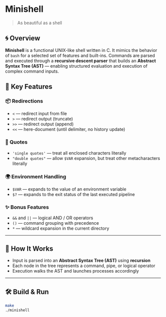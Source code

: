 # Minishell

> As beautiful as a shell

## 🌀 Overview

**Minishell** is a functional UNIX-like shell written in C. It mimics the behavior of `bash` for a selected set of features and built-ins.
Commands are parsed and executed through a **recursive descent parser** that builds an **Abstract Syntax Tree (AST)** — enabling structured evaluation and execution of complex command inputs.

## 🔑 Key Features

### 📦 Redirections
- `<` — redirect input from file
- `>` — redirect output (truncate)
- `>>` — redirect output (append)
- `<<` — here-document (until delimiter, no history update)

### 🧙 Quotes
- `'single quotes'` — treat all enclosed characters literally
- `"double quotes"` — allow `$VAR` expansion, but treat other metacharacters literally

### 🌍 Environment Handling
- `$VAR` — expands to the value of an environment variable
- `$?` — expands to the exit status of the last executed pipeline

### ✨ Bonus Features
- `&&` and `||` — logical AND / OR operators
- `()` — command grouping with precedence
- `*` — wildcard expansion in the current directory

---

## 🧠 How It Works

- Input is parsed into an **Abstract Syntax Tree (AST)** using **recursion**
- Each node in the tree represents a command, pipe, or logical operator
- Execution walks the AST and launches processes accordingly

---

## 🛠️ Build & Run

```bash
make
./minishell
